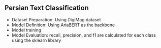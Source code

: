 ## Persian Text Classification
- Dataset Preparation: Using DigiMag dataset
- Model Definition: Using AriaBERT as the backbone
- Model training
- Model Evaluation: recall, precision, and f1 are calculated for each class using the sklearn library
